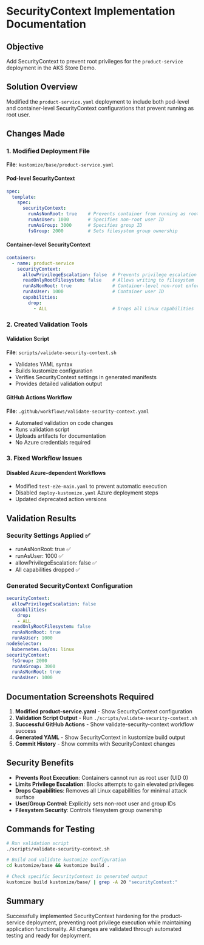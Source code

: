 # SecurityContext Implementation Documentation

## Objective
Add SecurityContext to prevent root privileges for the `product-service` deployment in the AKS Store Demo.

## Solution Overview
Modified the `product-service.yaml` deployment to include both pod-level and container-level SecurityContext configurations that prevent running as root user.

## Changes Made

### 1. Modified Deployment File
**File**: `kustomize/base/product-service.yaml`

#### Pod-level SecurityContext
```yaml
spec:
  template:
    spec:
      securityContext:
        runAsNonRoot: true    # Prevents container from running as root
        runAsUser: 1000       # Specifies non-root user ID
        runAsGroup: 3000      # Specifies group ID
        fsGroup: 2000         # Sets filesystem group ownership
```

#### Container-level SecurityContext
```yaml
containers:
  - name: product-service
    securityContext:
      allowPrivilegeEscalation: false  # Prevents privilege escalation
      readOnlyRootFilesystem: false    # Allows writing to filesystem
      runAsNonRoot: true               # Container-level non-root enforcement
      runAsUser: 1000                  # Container user ID
      capabilities:
        drop:
          - ALL                        # Drops all Linux capabilities
```

### 2. Created Validation Tools

#### Validation Script
**File**: `scripts/validate-security-context.sh`
- Validates YAML syntax
- Builds kustomize configuration
- Verifies SecurityContext settings in generated manifests
- Provides detailed validation output

#### GitHub Actions Workflow
**File**: `.github/workflows/validate-security-context.yaml`
- Automated validation on code changes
- Runs validation script
- Uploads artifacts for documentation
- No Azure credentials required

### 3. Fixed Workflow Issues

#### Disabled Azure-dependent Workflows
- Modified `test-e2e-main.yaml` to prevent automatic execution
- Disabled `deploy-kustomize.yaml` Azure deployment steps
- Updated deprecated action versions

## Validation Results

### Security Settings Applied ✅
- runAsNonRoot: true ✅
- runAsUser: 1000 ✅  
- allowPrivilegeEscalation: false ✅
- All capabilities dropped ✅

### Generated SecurityContext Configuration
```yaml
securityContext:
  allowPrivilegeEscalation: false
  capabilities:
    drop:
    - ALL
  readOnlyRootFilesystem: false
  runAsNonRoot: true
  runAsUser: 1000
nodeSelector:
  kubernetes.io/os: linux
securityContext:
  fsGroup: 2000
  runAsGroup: 3000
  runAsNonRoot: true
  runAsUser: 1000
```

## Documentation Screenshots Required

1. **Modified product-service.yaml** - Show SecurityContext configuration
2. **Validation Script Output** - Run `./scripts/validate-security-context.sh`
3. **Successful GitHub Actions** - Show validate-security-context workflow success
4. **Generated YAML** - Show SecurityContext in kustomize build output
5. **Commit History** - Show commits with SecurityContext changes

## Security Benefits

- **Prevents Root Execution**: Containers cannot run as root user (UID 0)
- **Limits Privilege Escalation**: Blocks attempts to gain elevated privileges
- **Drops Capabilities**: Removes all Linux capabilities for minimal attack surface
- **User/Group Control**: Explicitly sets non-root user and group IDs
- **Filesystem Security**: Controls filesystem group ownership

## Commands for Testing

```bash
# Run validation script
./scripts/validate-security-context.sh

# Build and validate kustomize configuration
cd kustomize/base && kustomize build .

# Check specific SecurityContext in generated output
kustomize build kustomize/base/ | grep -A 20 "securityContext:"
```

## Summary
Successfully implemented SecurityContext hardening for the product-service deployment, preventing root privilege execution while maintaining application functionality. All changes are validated through automated testing and ready for deployment.
